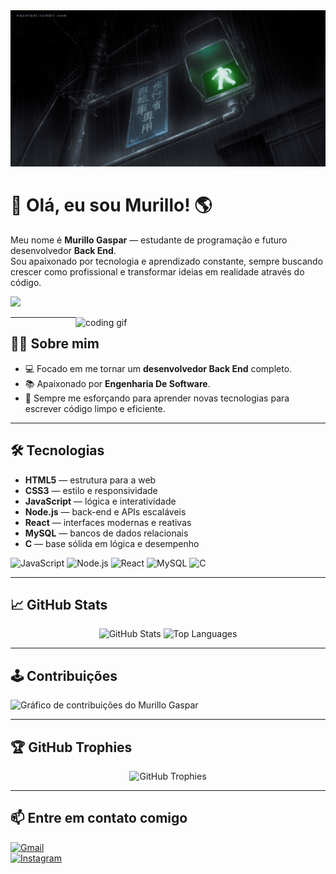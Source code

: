 <img src="https://raw.githubusercontent.com/murillomk10/murillomk10/main/banner.gif" width="100%" height="250" altpppppp="Banner animado" />



# 👋 Olá, eu sou Murillo! 🌎

Meu nome é **Murillo Gaspar** — estudante de programação e futuro desenvolvedor **Back End**.  
Sou apaixonado por tecnologia e aprendizado constante, sempre buscando crescer como profissional e transformar ideias em realidade através do código.

[![](https://visitcount.itsvg.in/api?id=murillomk10&icon=0&color=11)](https://visitcount.itsvg.in)

<img align="right" width="400" src="https://i2.wp.com/allhtaccess.info/wp-content/uploads/2018/03/programming.gif?fit=1281%2C716&ssl=1" alt="coding gif" />

---

## 👨‍💻 Sobre mim

- 💻 Focado em me tornar um **desenvolvedor Back End** completo.  
- 📚 Apaixonado por **Engenharia De Software**.  
- 🌱 Sempre me esforçando para aprender novas tecnologias para escrever código limpo e eficiente.  

---

## 🛠️ Tecnologias

- **HTML5** — estrutura para a web  
- **CSS3** — estilo e responsividade  
- **JavaScript** — lógica e interatividade  
- **Node.js** — back-end e APIs escaláveis  
- **React** — interfaces modernas e reativas  
- **MySQL** — bancos de dados relacionais  
- **C** — base sólida em lógica e desempenho  

![JavaScript](https://img.shields.io/badge/JavaScript-F7DF1E?style=for-the-badge&logo=javascript&logoColor=black)
![Node.js](https://img.shields.io/badge/Node.js-339933?style=for-the-badge&logo=node.js&logoColor=white)
![React](https://img.shields.io/badge/React-20232A?style=for-the-badge&logo=react&logoColor=61DAFB)
![MySQL](https://img.shields.io/badge/MySQL-4479A1?style=for-the-badge&logo=mysql&logoColor=white)
![C](https://img.shields.io/badge/C-00599C?style=for-the-badge&logo=c&logoColor=white)

---

## 📈 GitHub Stats

<div align="center">

<!-- Estatísticas do GitHub -->
<img src="https://github-readme-stats.vercel.app/api?username=murillomk10&show_icons=true&theme=dark" alt="GitHub Stats" />

<!-- Linguagens principais -->
<img src="https://github-readme-stats.vercel.app/api/top-langs/?username=murillomk10&layout=compact&theme=dark" alt="Top Languages" />
</div>

---

## 🕹️ Contribuições

<picture>
  <source media="(prefers-color-scheme: dark)" srcset="https://ghchart.rshah.org/39ff14/murillomk10">
  <source media="(prefers-color-scheme: light)" srcset="https://ghchart.rshah.org/0db7ed/murillomk10">
  <img alt="Gráfico de contribuições do Murillo Gaspar" src="https://ghchart.rshah.org/murillomk10">
</picture>

---

## 🏆 GitHub Trophies

<div align="center">
  <img src="https://github-profile-trophy.vercel.app/?username=murillomk10&theme=darkhub&no-bg=true&margin-w=15&margin-h=15" alt="GitHub Trophies" />
</div>

---

## 📫 Entre em contato comigo

[![Gmail](https://img.shields.io/badge/Gmail-D14836?style=for-the-badge&logo=gmail&logoColor=white)](mailto:Murillogaspar237@gmail.com)  
[![Instagram](https://img.shields.io/badge/-Instagram-%23E4405F?style=for-the-badge&logo=instagram&logoColor=white)](https://www.instagram.com/murillomk100?igsh=MTQzbW5seTQ4dmg0NA==)
